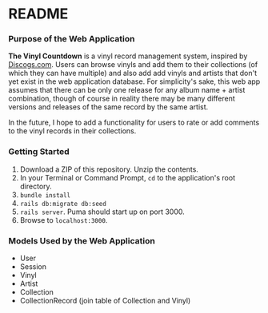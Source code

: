 # README

### Purpose of the Web Application

**The Vinyl Countdown** is a vinyl record management system, inspired by [Discogs.com](discogs.com). Users can browse vinyls and add them to their collections (of which they can have multiple) and also add add vinyls and artists that don't yet exist in the web application database. For simplicity's sake, this web app assumes that there can be only one release for any album name + artist combination, though of course in reality there may be many different versions and releases of the same record by the same artist.

In the future, I hope to add a functionality for users to rate or add comments to the vinyl records in their collections.

### Getting Started

1. Download a ZIP of this repository.  Unzip the contents.
2. In your Terminal or Command Prompt, `cd` to the application's root directory.
3. `bundle install`
4. `rails db:migrate db:seed` 
6. `rails server`.  Puma should start up on port 3000.
7. Browse to `localhost:3000`.

### Models Used by the Web Application
* User
* Session
* Vinyl
* Artist
* Collection
* CollectionRecord (join table of Collection and Vinyl)